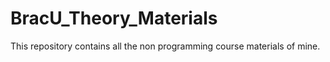 # BracU_Theory_Materials
This repository contains all the non programming course materials of mine.
